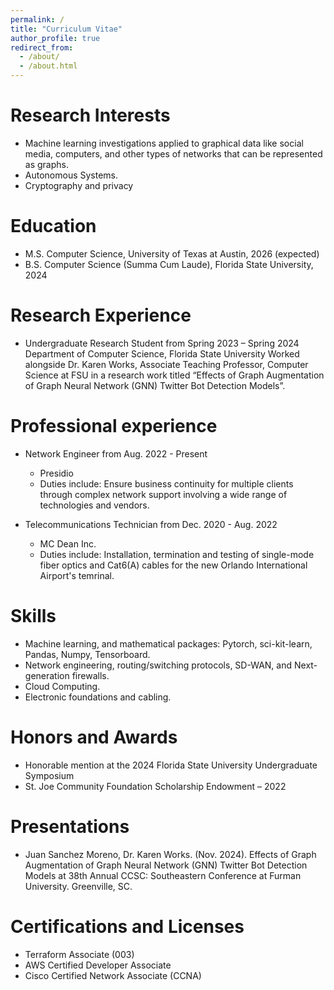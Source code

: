```yaml
---
permalink: /
title: "Curriculum Vitae"
author_profile: true
redirect_from: 
  - /about/
  - /about.html
---
```


Research Interests
======
* Machine learning investigations applied to graphical data like social media, computers, and other types of networks
that can be represented as graphs.
* Autonomous Systems.
* Cryptography and privacy

Education
======
* M.S. Computer Science, University of Texas at Austin,  2026 (expected)
* B.S. Computer Science (Summa Cum Laude), Florida State University, 2024

Research Experience
======
* Undergraduate Research Student from Spring 2023 – Spring 2024
  Department of Computer Science, Florida State University
  Worked alongside Dr. Karen Works, Associate Teaching Professor, Computer Science at FSU in a research work
  titled “Effects of Graph Augmentation of Graph Neural Network (GNN) Twitter Bot Detection Models”.

Professional experience
======
* Network Engineer from Aug. 2022 - Present
  * Presidio
  * Duties include: Ensure business continuity for multiple clients through complex      network support involving a wide range of technologies and    vendors.

* Telecommunications Technician from Dec. 2020 - Aug. 2022
  * MC Dean Inc.
  * Duties include: Installation, termination and testing of single-mode fiber optics and Cat6(A) cables for the new Orlando International Airport's temrinal.

  
Skills
======
* Machine learning, and mathematical packages: Pytorch, sci-kit-learn, Pandas, Numpy, Tensorboard.
* Network engineering, routing/switching protocols, SD-WAN, and Next-generation firewalls.
* Cloud Computing.
* Electronic foundations and cabling.

Honors and Awards
======
* Honorable mention at the 2024 Florida State University Undergraduate Symposium
* St. Joe Community Foundation Scholarship Endowment – 2022

Presentations
======
* Juan Sanchez Moreno, Dr. Karen Works. (Nov. 2024). Effects of Graph Augmentation of Graph Neural Network (GNN) Twitter Bot Detection Models at 38th Annual CCSC: Southeastern Conference at Furman University. Greenville, SC.
  
  
Certifications and Licenses
======
* Terraform Associate (003)
* AWS Certified Developer Associate
* Cisco Certified Network Associate (CCNA)
